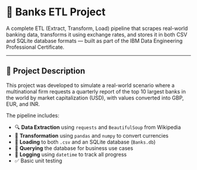 # 🏦 Banks ETL Project

A complete ETL (Extract, Transform, Load) pipeline that scrapes real-world banking data, transforms it using exchange rates, and stores it in both CSV and SQLite database formats — built as part of the IBM Data Engineering Professional Certificate.

---

## 📌 Project Description

This project was developed to simulate a real-world scenario where a multinational firm requests a quarterly report of the top 10 largest banks in the world by market capitalization (USD), with values converted into GBP, EUR, and INR.

The pipeline includes:

- 🔍 **Data Extraction** using `requests` and `BeautifulSoup` from Wikipedia  
- 🔄 **Transformation** using `pandas` and `numpy` to convert currencies  
- 💾 **Loading** to both `.csv` and an SQLite database (`Banks.db`)  
- 🧪 **Querying** the database for business use cases  
- 🧠 **Logging** using `datetime` to track all progress  
- ✅ Basic unit testing  



